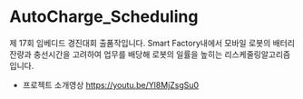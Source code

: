 # AutoCharge_Scheduling
제 17회 임베디드 경진대회 출품작입니다. Smart Factory내에서 모바일 로봇의 배터리 잔량과 충선시간을 고려하여 업무를 배당해 로봇의 일률을 높히는 리스케줄링알고리즘입니다.

- 프로젝트 소개영상 https://youtu.be/Yl8MjZsgSu0
